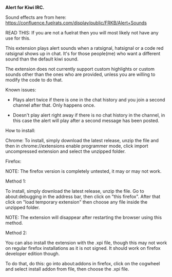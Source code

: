 <b>Alert for Kiwi IRC.</b>

Sound effects are from here: https://confluence.fuelrats.com/display/public/FRKB/Alert+Sounds

READ THIS: If you are not a fuelrat then you will most likely not have any use for this.

This extension plays alert sounds when a ratsignal, hatsignal or a code red ratsignal shows up in chat. It's for those people(me) who want a different sound than the default kiwi sound.

The extension does not currently support custom highlights or custom sounds other than the ones who are provided, unless you are willing to modify the code to do that.

Known issues:

* Plays alert twice if there is one in the chat history and you join a second channel after that. Only happens once.

* Doesn't play alert right away if there is no chat history in the channel, in this case the alert will play after a second message has been posted.

How to install:

Chrome: To install, simply download the latest release, unzip the file and then in chrome://extensions enable programmer mode, click import uncompressed extension and select the unzipped folder.

Firefox:

NOTE: The firefox version is completely untested, it may or may not work.

Method 1:

To install, simply download the latest release, unzip the file. Go to about:debugging in the address bar, then click on "this firefox". After that click on "load temporary extension" then choose any file inside the unzipped folder.

NOTE: The extension will disappear after restarting the browser using this method.

Method 2:

You can also install the extension with the .xpi file, though this may not work on regular firefox installations as it is not signed. It should work on firefox developer edition though.

To do that, do this: go into about:addons in firefox, click on the cogwheel and select install addon from file, then choose the .xpi file.
